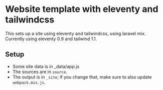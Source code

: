 # Website template with eleventy and tailwindcss

This sets up a site using eleventy and tailwindcss, using laravel mix. Currently using eleventy 0.9 and tailwind 1.1.

## Setup

* Some site data is in _data/app.js
* The sources are in `source`.
* The output is in `_site`; if you change that, make sure to also update `webpack.mix.js`.
